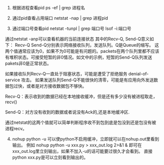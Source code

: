 1. 根据进程查看pid
ps -ef | grep 进程名

2. 通过pid查看占用端口
netstat -nap | grep 进程pid

3. 通过端口号查看pid
netstat -tunpl | grep 端口号
lsof -i:端口号

通过netstat -anp可以查看机器的当前连接状态
其中的Recv-Q, Send-Q意义如下：
Recv-Q Send-Q分别表示网络接收队列，发送队列。Q是Queue的缩写。
这两个值通常应该为0，如果不为0可能是有问题的。packets在两个队列里都不应该有堆积状态。可接受短暂的非0情况。如文中的示例，短暂的Send-Q队列发送pakets非0是正常状态。

如果接收队列Recv-Q一直处于阻塞状态，可能是遭受了拒绝服务 denial-of-service 攻击。
如果发送队列Send-Q不能很快的清零，可能是有应用向外发送数据包过快，或者是对方接收数据包不够快。

Recv-Q：表示收到的数据已经在本地接收缓冲，但是还有多少没有被进程取走，recv()

Send-Q：对方没有收到的数据或者说没有Ack的,还是本地缓冲区.

通过netstat的这两个值就可以简单判断程序收不到包到底是包没到还是包没有被进程recv。

4. nohup python -u 可以使python不启用缓冲，立即就可以在nohup.out里看到输出。
例如 nohup python -u xxx.py > xxx_out.log 2>&1 &
即可在xxx_out.log里立刻输出，如果不加入-u的话可能要过很久才会看到。
直接python xxx.py是可以立刻看到输出的。
